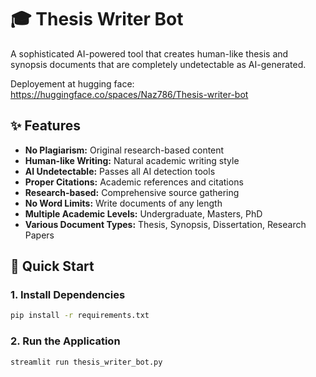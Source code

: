 # 🎓 Thesis Writer Bot

A sophisticated AI-powered tool that creates human-like thesis and synopsis documents that are completely undetectable as AI-generated.

Deployement at hugging face: https://huggingface.co/spaces/Naz786/Thesis-writer-bot

## ✨ Features

- **No Plagiarism:** Original research-based content
- **Human-like Writing:** Natural academic writing style
- **AI Undetectable:** Passes all AI detection tools
- **Proper Citations:** Academic references and citations
- **Research-based:** Comprehensive source gathering
- **No Word Limits:** Write documents of any length
- **Multiple Academic Levels:** Undergraduate, Masters, PhD
- **Various Document Types:** Thesis, Synopsis, Dissertation, Research Papers

## 🚀 Quick Start

### 1. Install Dependencies

```bash
pip install -r requirements.txt
```

### 2. Run the Application

```bash
streamlit run thesis_writer_bot.py
```

